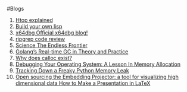 #Blogs

1. [Htop explained](https://peteris.rocks/blog/htop/)
2. [Build your own lisp](http://www.buildyourownlisp.com/chapter4_interactive_prompt)
3. [x64dbg Official x64dbg blog!](http://x64dbg.com/blog/)
4. [ripgrep code review](http://blog.mbrt.it/2016-12-01-ripgrep-code-review/)
5. [Science The Endless Frontier](https://www.nsf.gov/od/lpa/nsf50/vbush1945.htm)
6. [Golang’s Real-time GC in Theory and Practice](https://blog.pusher.com/golangs-real-time-gc-in-theory-and-practice/)
7. [Why does calloc exist?](https://vorpus.org/blog/why-does-calloc-exist/)
8. [Debugging Your Operating System: A Lesson In Memory Allocation](https://lukasa.co.uk/2016/12/Debugging_Your_Operating_System/?)
9. [Tracking Down a Freaky Python Memory Leak](https://benbernardblog.com/tracking-down-a-freaky-python-memory-leak/)
10. [
Open sourcing the Embedding Projector: a tool for visualizing high dimensional data ](https://research.googleblog.com/2016/12/open-sourcing-embedding-projector-tool.html)
[How to Make a Presentation in LaTeX](https://www.lucidchart.com/techblog/2016/12/07/how-to-make-a-presentation-in-latex/)
